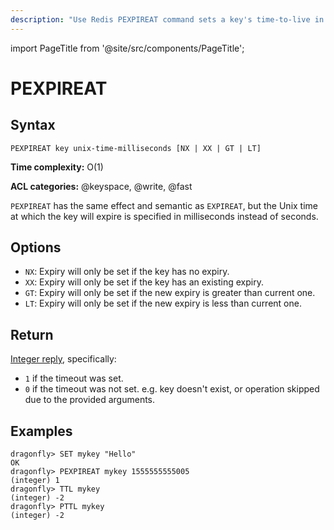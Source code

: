 ```yaml
---
description: "Use Redis PEXPIREAT command sets a key's time-to-live in UNIX time."
---
```


import PageTitle from '@site/src/components/PageTitle';

# PEXPIREAT

<PageTitle title="Redis PEXPIREAT Command (Documentation) | Dragonfly" />

## Syntax

    PEXPIREAT key unix-time-milliseconds [NX | XX | GT | LT]

**Time complexity:** O(1)

**ACL categories:** @keyspace, @write, @fast

`PEXPIREAT` has the same effect and semantic as `EXPIREAT`, but the Unix time at
which the key will expire is specified in milliseconds instead of seconds.

## Options

- `NX`: Expiry will only be set if the key has no expiry.
- `XX`: Expiry will only be set if the key has an existing expiry.
- `GT`: Expiry will only be set if the new expiry is greater than current one.
- `LT`: Expiry will only be set if the new expiry is less than current one.

## Return

[Integer reply](https://redis.io/docs/latest/develop/reference/protocol-spec/#integers), specifically:

- `1` if the timeout was set.
- `0` if the timeout was not set. e.g. key doesn't exist, or operation skipped due to the provided arguments.

## Examples

```shell
dragonfly> SET mykey "Hello"
OK
dragonfly> PEXPIREAT mykey 1555555555005
(integer) 1
dragonfly> TTL mykey
(integer) -2
dragonfly> PTTL mykey
(integer) -2
```
